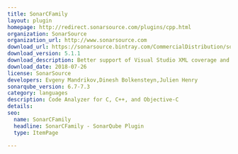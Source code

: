 ```yaml
---
title: SonarCFamily
layout: plugin
homepage: http://redirect.sonarsource.com/plugins/cpp.html
organization: SonarSource
organization_url: http://www.sonarsource.com
download_url: https://sonarsource.bintray.com/CommercialDistribution/sonar-cfamily-plugin/sonar-cfamily-plugin-5.1.1.10386.jar
download_version: 5.1.1
download_description: Better support of Visual Studio XML coverage and compatibility with SonarQube 7.3+
download_date: 2018-07-26
license: SonarSource
developers: Evgeny Mandrikov,Dinesh Bolkensteyn,Julien Henry
sonarqube_version: 6.7-7.3
category: languages
description: Code Analyzer for C, C++, and Objective-C
details: 
seo: 
  name: SonarCFamily
  headline: SonarCFamily - SonarQube Plugin
  type: ItemPage

---
```

